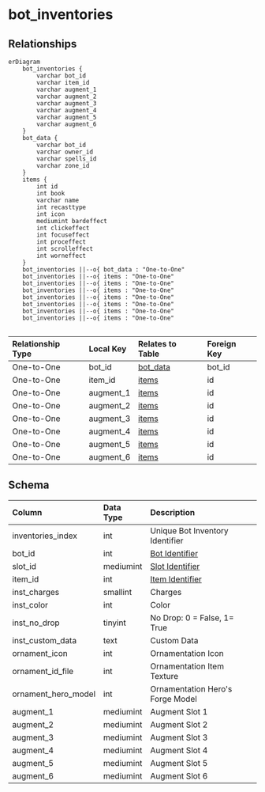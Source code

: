 # bot_inventories

## Relationships

```mermaid
erDiagram
    bot_inventories {
        varchar bot_id
        varchar item_id
        varchar augment_1
        varchar augment_2
        varchar augment_3
        varchar augment_4
        varchar augment_5
        varchar augment_6
    }
    bot_data {
        varchar bot_id
        varchar owner_id
        varchar spells_id
        varchar zone_id
    }
    items {
        int id
        int book
        varchar name
        int recasttype
        int icon
        mediumint bardeffect
        int clickeffect
        int focuseffect
        int proceffect
        int scrolleffect
        int worneffect
    }
    bot_inventories ||--o{ bot_data : "One-to-One"
    bot_inventories ||--o{ items : "One-to-One"
    bot_inventories ||--o{ items : "One-to-One"
    bot_inventories ||--o{ items : "One-to-One"
    bot_inventories ||--o{ items : "One-to-One"
    bot_inventories ||--o{ items : "One-to-One"
    bot_inventories ||--o{ items : "One-to-One"
    bot_inventories ||--o{ items : "One-to-One"


```


| Relationship Type | Local Key | Relates to Table | Foreign Key |
| :--- | :--- | :--- | :--- |
| One-to-One | bot_id | [bot_data](../../schema/bots/bot_data.md) | bot_id |
| One-to-One | item_id | [items](../../schema/items/items.md) | id |
| One-to-One | augment_1 | [items](../../schema/items/items.md) | id |
| One-to-One | augment_2 | [items](../../schema/items/items.md) | id |
| One-to-One | augment_3 | [items](../../schema/items/items.md) | id |
| One-to-One | augment_4 | [items](../../schema/items/items.md) | id |
| One-to-One | augment_5 | [items](../../schema/items/items.md) | id |
| One-to-One | augment_6 | [items](../../schema/items/items.md) | id |


## Schema

| Column | Data Type | Description |
| :--- | :--- | :--- |
| inventories_index | int | Unique Bot Inventory Identifier |
| bot_id | int | [Bot Identifier](bot_data.md) |
| slot_id | mediumint | [Slot Identifier](../../../../categories/inventory/inventory-slots) |
| item_id | int | [Item Identifier](../items/items.md) |
| inst_charges | smallint | Charges |
| inst_color | int | Color |
| inst_no_drop | tinyint | No Drop: 0 = False, 1=  True |
| inst_custom_data | text | Custom Data |
| ornament_icon | int | Ornamentation Icon |
| ornament_id_file | int | Ornamentation Item Texture |
| ornament_hero_model | int | Ornamentation Hero's Forge Model |
| augment_1 | mediumint | Augment Slot 1 |
| augment_2 | mediumint | Augment Slot 2 |
| augment_3 | mediumint | Augment Slot 3 |
| augment_4 | mediumint | Augment Slot 4 |
| augment_5 | mediumint | Augment Slot 5 |
| augment_6 | mediumint | Augment Slot 6 |


